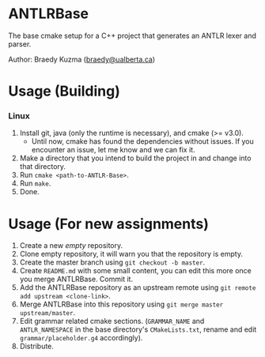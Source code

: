 # ANTLRBase
The base cmake setup for a C++ project that generates an ANTLR lexer and parser.

Author: Braedy Kuzma (braedy@ualberta.ca)

# Usage (Building)
### Linux
  1. Install git, java (only the runtime is necessary), and cmake (>= v3.0).
     - Until now, cmake has found the dependencies without issues. If you
       encounter an issue, let me know and we can fix it.
  1. Make a directory that you intend to build the project in and change into
     that directory.
  1. Run `cmake <path-to-ANTLR-Base>`.
  1. Run `make`.
  1. Done.

# Usage (For new assignments)
  1. Create a new _empty_ repository.
  1. Clone empty repository, it will warn you that the repository is empty.
  1. Create the master branch using `git checkout -b master`.
  1. Create `README.md` with some small content, you can edit this more once you
     merge ANTLRBase. Commit it.
  1. Add the ANTLRBase repository as an upstream remote using
    `git remote add upstream <clone-link>`.
  1. Merge ANTLRBase into this repository using
     `git merge master upstream/master`.
  1. Edit grammar related cmake sections. (`GRAMMAR_NAME` and `ANTLR_NAMESPACE`
     in the base directory's `CMakeLists.txt`, rename and edit
     `grammar/placeholder.g4` accordingly).
  1. Distribute.
